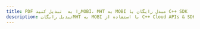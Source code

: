 ---title: PDF را به  تبدیل کنیدMOBI، MHT به MOBI مبدل رایگان یا C++ SDKdescription: تبدیل رایگانMHT به MOBI با استفاده از C++ Cloud APIs & SDK همچنین اسناد PDF را در Cloud ایجاد، ویرایش و رندر کنید.---